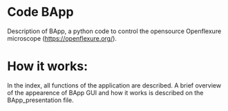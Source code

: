 # Code BApp
Description of BApp, a python code to control the opensource Openflexure microscope (https://openflexure.org/).

# How it works:
In the index, all functions of the application are described. 
A brief overview of the appearence of BApp GUI and how it works is described on the BApp_presentation file.

